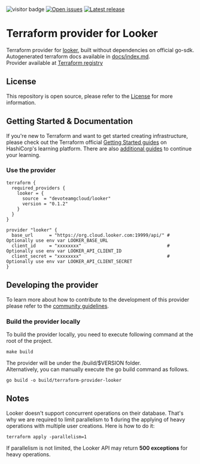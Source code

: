 ![visitor badge](https://visitor-badge.glitch.me/badge?page_id=terraform-provider-looker.visitor-badge)
[![Open issues](https://img.shields.io/github/issues-raw/devoteamgcloud/terraform-provider-looker)](https://github.com/devoteamgcloud/terraform-provider-looker/issues) 
[![Latest release](https://img.shields.io/github/v/release/devoteamgcloud/terraform-provider-looker)](https://github.com/devoteamgcloud/terraform-provider-looker/releases/latest)

# Terraform provider for Looker

Terraform provider for [looker](https://www.looker.com/), built without dependencies on official go-sdk.
Autogenerated terraform docs available in [docs/index.md](docs/index.md). <br/>
Provider available at [Terraform registry](https://app.terraform.io/app/nabil/registry/providers/public/devoteamgcloud/looker/latest/overview)

## License
This repository is open source, please refer to the [License](https://github.com/devoteamgcloud/terraform-provider-looker/blob/main/LICENSE) for more information.

## Getting Started & Documentation

If you're new to Terraform and want to get started creating infrastructure, please check out the Terraform official [Getting Started guides](https://learn.hashicorp.com/terraform#getting-started) on HashiCorp's learning platform. There are also [additional guides](https://learn.hashicorp.com/terraform#operations-and-development) to continue your learning.
### Use the provider
```
terraform {
  required_providers {
    looker = {
      source  = "devoteamgcloud/looker"
      version = "0.1.2"
    }
  }
}

provider "looker" {
  base_url      = "https://org.cloud.looker.com:19999/api/" # Optionally use env var LOOKER_BASE_URL
  client_id     = "xxxxxxxx"                                # Optionally use env var LOOKER_API_CLIENT_ID
  client_secret = "xxxxxxxx"                                # Optionally use env var LOOKER_API_CLIENT_SECRET
}
```

## Developing the provider

To learn more about how to contribute to the development of this provider please refer to the [community guidelines](https://github.com/devoteamgcloud/terraform-provider-looker/blob/main/CONTRIBUTING.md).

### Build the provider locally

To build the provider locally, you need to execute following command at the root of the project.
```
make build
```
The provider will be under the /build/$VERSION folder. <br/>
Alternatively, you can manually execute the go build command as follows.
```
go build -o build/terraform-provider-looker
```
## Notes
Looker doesn't support concurrent operations on their database. That's why we are required to limit parallelism to <b>1</b> during the applying of heavy operations with multiple user creations.
Here is how to do it:
```
terraform apply -parallelism=1
```
If parallelism is not limited, the Looker API may return <B>500 exceptions</b> for heavy operations.
